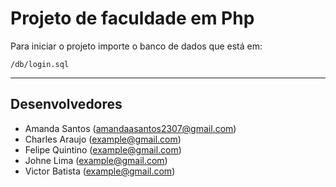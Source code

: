 # Projeto de faculdade em Php

Para iniciar o projeto importe o banco de dados que está em: 

```
/db/login.sql
```

---

## Desenvolvedores
* Amanda Santos (amandaasantos2307@gmail.com)
* Charles Araujo (example@gmail.com)
* Felipe Quintino (example@gmail.com)
* Johne Lima (example@gmail.com)
* Victor Batista (example@gmail.com)
